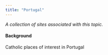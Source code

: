```yaml
---
title: "Portugal"
---
```



*A collection of sites associated with this topic.*

#### Background

Catholic places of interest in Portugal


